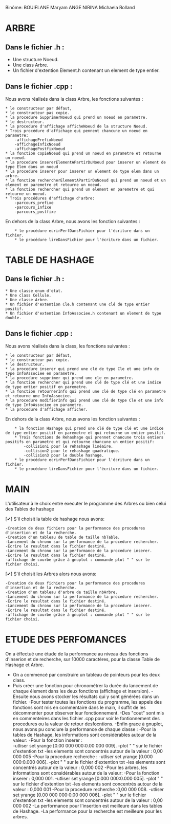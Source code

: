 Binôme:
BOUIFLANE Maryam
ANGE NIRINA Michaela Rolland

 
ARBRE 
===============================================

 Dans le fichier .h :
----------------------

* Une structure Noeud.
* Une class Arbre.
* Un fichier d'extention Element.h contenant un element de type entier.

 Dans le fichier .cpp : 
------------------------

Nous avons réalisés dans la class Arbre, les fonctions suivantes :

	* le constructeur par défaut,
	* le constructeur pas copie.
	* la procedure SupprimerNoeud qui prend un noeud en parametre.
	* le destructeur.
	* la procedure d'affichage afficheNoeud de la structure Noeud.
	* Trois procédure d'affichage qui pennent chancune un noeud en parametre:
	    -affichagePrefixNoeud
	    -affichageInfixNoeud
	    -affichagePostfixNoeud
	* la fonction copieNoeud qui prend un noeud en parametre et retourne un noeud.
	* la procedure insererElementAPartirDuNoeud pour inserer un element de type Elem dans un noeud
	* la procedure inserer pour inserer un element de type elem dans un arbre.
	* la fonction rechercherElementAPartirDuNoeud qui prend un noeud et un element en paremetre et retourne un noeud.
	* la fonction rechercher qui prend un element en paremetre et qui retourne un noeud.
	* Trois procédures d'affichage d'arbre: 
	    -parcours_prefixe
	    -parcours_infixe
	    -parcours_postfixe

En dehors de la class Arbre, nous avons les fonction suivantes :

        * le procédure ecrirPerfDansFichier pour l'écriture dans un fichier.
        * le procédure lireDansFichier pour l'écriture dans un fichier.

 
 TABLE DE HASHAGE 
===============================================

 Dans le fichier .h :
----------------------

	* Une classe enum d'etat.
	* Une class Cellule.
	* Une classe Arbre.
	* Un fichier d'extention Cle.h contenant une clé de type entier positif.
	* Un fichier d'extention InfoAssociee.h contenant un element de type double.
    
 Dans le fichier .cpp :
-------------------------

Nous avons réalisés dans la class, les fonctions suivantes :

	* le constructeur par défaut,
	* le constructeur pas copie.
	* le destructeur.
	* la procedure inserer qui prend une clé de type Cle et une info de type InfoAssociee en parametre.
	* la procedure supprimer qui prend une cle en parametre.
	* la fonction rechercher qui prend une clé de type clé et une indice de type entier positif en paremetre.
	* la fonction retournerInfo qui prend une clé de type clé en parametre et retourne une InfoAssociee.
	* la procedure modifierInfo qui prend une clé de type Cle et une info de type InfoAssociee en parametre.
	* la procedure d'affichage afficher.

En dehors de la class Arbre, nous avons les fonction suivantes :

        * la fonction Hashage qui prend une clé de type clé et une indice de type entier positif en paremetre et qui retourne un entier positif.
        * Trois fonctions de Rehashage qui prennet chancune trois entiers positifs en parametre et qui retourne chancune un entier positif:
            -collision1 pour le rehashage linéaire.
            -collision2 pour le rehashage quadratique.
            -collision3 pour le double hashage.
        * le procédure ecrirPerfDansFichier pour l'écriture dans un fichier.
        * le procédure lireDansFichier pour l'écriture dans un fichier.
	
MAIN 
===============================================

L'utilisateur à le choix entre executer le programme des Arbres ou bien celui des Tables de hashage
	
[✔] S'il choisit la table de hashage nous avons:
	
	-Creation de deux fichiers pour la performance des procedures d'insertion et de la recherche.
	-Creation d'un tableau de table de taille nbTable.
	-Lancement du chrono sur la performance de la procedure rechercher.
	-Ecrire le resultat dans le fichier destiné.
	-Lancement du chrono sur la performance de la procedure inserer.
	-Ecrire le resultat dans le fichier destiné.
	-affichage de courbe grâce à gnuplot : commande plot " " sur le fichier choisi.
    
    
[✔] S'il choisit les Arbres alors nous avons:
    
	-Creation de deux fichiers pour la performance des procedures d'insertion et de la recherche.
	-Creation d'un tableau d'arbre de taille nbArbre.
	-Lancement du chrono sur la performance de la procedure rechercher.
	-Ecrire le resultat dans le fichier destiné.
	-Lancement du chrono sur la performance de la procedure inserer.
	-Ecrire le resultat dans le fichier destiné.
	-affichage de courbe grâce à gnuplot : commande plot " " sur le fichier choisi.


ETUDE DES PERFOMANCES
===============================================

On a éffectué une étude de la performance au niveau des fonctions d'inserion et de recherche, sur 10000 caractères, pour la classe Table de Hashage et Arbre.

- On a commencé par construire un tableau de pointeurs pour les deux class.
- Puis créer une fonction pour chronométrer la durée du lancement de chaque 
élement dans les deux fonctions (affichage et insersion).
-Ensuite nous avons stocker les résultats qui y sont générées dans un fichier.
-Pour tester toutes les fonctions du programme, les appels des fonctions sont mis en commentaire
dans le main, il suffit de les décommenter pour observer leur fonctionnement.
-Des "cout" sont mis en commenteires dans les fichier .cpp pour voir le fontionnement des procedures 
ou la valeur de retour desfocntions. 
-Enfin grace à gnuplot, nous avons pu conclure la performance de chaque classe :
    -Pour la tables de Hashage, les informations sont considérables autour de la valeur:
        -Pour la fonction inserer :  
            -utliser set yrange [0.00 000 000:0.00 000 009].
            -plot " " sur le fichier d'extention txt
            -les elements sont concentrés autour de la valeur : 0,00 000 005
        -Pour la procedure recherche :
            -utliser set yrange [0.000 000:0.000 006].
            -plot " " sur le fichier d'extention txt
            -les elements sont concentrés autour de la valeur : 0,000 002
    -Pour les arbres, les informations sont considérables autour de la valeur:
        -Pour la fonction inserer : 0,000 001.
            -utliser set yrange [0.000 000:0.000 005].
            -plot " " sur le fichier d'extention txt
            -les elements sont concentrés autour de la valeur : 0,000 001
        -Pour la procedure recherche :0,00 000 008.
            -utliser set yrange [0.00 000 000:0.00 000 006].
            -plot " " sur le fichier d'extention txt
            -les elements sont concentrés autour de la valeur : 0,00 000 002
-La performance pour l'insertion est meilleure dans les tables de Hashage.
-La performance pour la recherche est meilleure pour les arbres.

